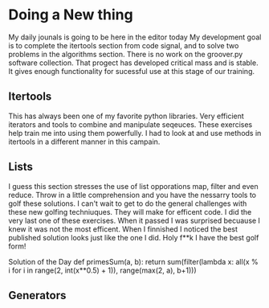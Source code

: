 # Doing a New thing
My daily jounals is going to be here in the editor today
My development goal is to complete the itertools section from code signal, and to solve two problems in the algorithms section.  There is no work on the groover.py software collection.  That progect has developed critical mass and is stable.  It gives enough functionality for sucessful use at this stage of our training.

## Itertools
This has always been one of my favorite python libraries.  Very efficient iterators and tools to combine and manipulate seqeuces.  These exercises help train me into using them powerfully.  I had to look at and use methods in itertools in a different manner in this campain.

## Lists
I guess this section stresses the use of list opporations map, filter and even reduce.  Throw in a little comprehension and you have the nessarry tools to golf these solutions.  I can't wait to get to do the general challenges with these new golfing techniuques.  They will make for efficent code.
I did the very last one of these exercises.  When it passed I was surprised becuause I knew it was not the most efficent.  When I finnished I noticed the best published solution looks just like the one I did.  Holy f**k I have the best golf form!

Solution of the Day
def primesSum(a, b):
    return sum(filter(lambda x: all(x % i for i in range(2, int(x**0.5) + 1)), range(max(2, a), b+1)))

## Generators